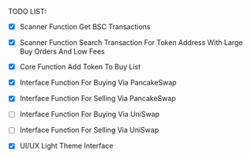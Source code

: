 TODO LIST:


- [X] Scanner Function Get BSC Transactions
- [X] Scanner Function Search Transaction For Token Address With Large Buy Orders And Low Fees
- [X] Core Function Add Token To Buy List
- [X] Interface Function For Buying Via PancakeSwap
- [X] Interface Function For Selling Via PancakeSwap
- [ ] Interface Function For Buying Via UniSwap
- [ ] Interface Function For Selling Via UniSwap
- [X] UI/UX Light Theme Interface

